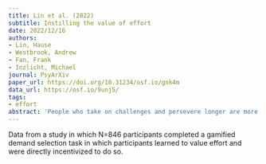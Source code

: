 ```yaml
---
title: Lin et al. (2022)
subtitle: Instilling the value of effort
date: 2022/12/16
authors:
- Lin, Hause
- Westbrook, Andrew
- Fan, Frank
- Inzlicht, Michael
journal: PsyArXiv
paper_url: https://doi.org/10.31234/osf.io/gnk4m
data_url: https://osf.io/9unj5/
tags:
- effort
abstract: 'People who take on challenges and persevere longer are more likely to succeed in life. But individuals often avoid exerting effort, and there is limited experimental research investigating whether we can learn to value effort. Because existing research focuses on enhancing cognitive performance rather than increasing the value of effort, it also remains unclear whether individuals can learn to care more about challenging themselves than performing well. We developed a paradigm to test an intuitive idea: that people can learn to value effort and will seek effortful challenges if directly incentivized to do so. What’s more, we dissociate the effects of rewarding people for choosing effortful challenges and performing well. Results revealed that rewarding effort increased people’s willingness to choose harder tasks, even when rewards were no longer offered (near-transfer). Critically, the effects of this brief manipulation also carried over to an unrelated and unrewarded task (far-transfer). Our results suggest people can learn to value effort and that this valuation can generalise to unfamiliar and unrewarded tasks.'
---
```


Data from a study in which N=846 participants completed a gamified demand selection task in which participants learned to value effort and were directly incentivized to do so.
